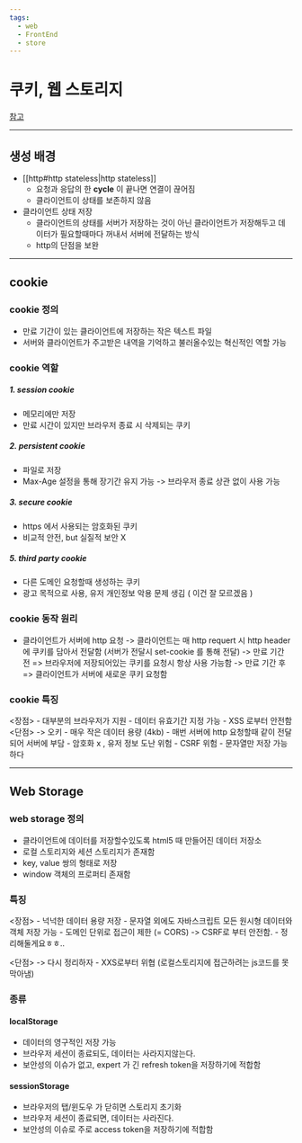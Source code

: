 ```yaml
---
tags:
  - web
  - FrontEnd
  - store
---
```

# 쿠키, 웹 스토리지

[참고](https://velog.io/@hs0217/%EC%BF%A0%ED%82%A4-%EB%A1%9C%EC%BB%AC-%EC%8A%A4%ED%86%A0%EB%A6%AC%EC%A7%80-%EC%84%B8%EC%85%98-%EC%8A%A4%ED%86%A0%EB%A6%AC%EC%A7%80)

---

## 생성 배경

- [[http#http stateless|http stateless]]
	- 요청과 응답의 한 **cycle** 이 끝나면 연결이 끊어짐
	-  클라이언트이 상태를 보존하지 않음
- 클라이언트 상태 저장
	- 클라이언트의 상태를 서버가 저장하는 것이 아닌 클라이언트가 저장해두고 데이터가 필요할때마다 꺼내서 서버에 전달하는 방식 
	- http의 단점을 보완
	  
---

## cookie 
 
### cookie 정의
 - 만료 기간이 있는 클라이언트에 저장하는 작은 텍스트 파일
 - 서버와 클라이언트가 주고받은 내역을 기억하고 불러올수있는 혁신적인 역할 가능

### cookie 역할
##### 1. session cookie
- 메모리에만 저장
- 만료 시간이 있지만 브라우저 종료 시 삭제되는 쿠키
##### 2. persistent cookie
- 파일로 저장
- Max-Age 설정을 통해 장기간 유지 가능 -> 브라우저 종료 상관 없이 사용 가능
##### 3. secure cookie
- https 에서 사용되는 암호화된 쿠키
- 비교적 안전, but 실질적 보안 X 
##### 5. third party cookie
- 다른 도메인 요청할때 생성하는 쿠키
- 광고 목적으로 사용, 유저 개인정보 악용 문제 생김 ( 이건 잘 모르겠음 )

### cookie 동작 원리
- 클라이언트가 서버에 http 요청 
-> 클라이언트는 매 http requert 시 http header에 쿠키를 담아서 전달함
	(서버가 전달시 set-cookie 를 통해 전달)
-> 만료 기간 전 =>  브라우저에 저장되어있는 쿠키를 요청시 항상 사용 가능함
-> 만료 기간 후 => 클라이언트가 서버에 새로운 쿠키 요청함

### cookie 특징
<장점>
	- 대부분의 브라우저가 지원
	- 데이터 유효기간 지정 가능
	-  XSS 로부터 안전함
<단점> -> 오키 
	- 매우 작은 데이터 용량 (4kb)
	- 매번 서버에 http 요청할때 같이 전달되어 서버에 부담
	- 암호화 x , 유저 정보 도난 위험
	- CSRF 위험 
	- 문자열만 저장 가능하다 

---

## Web Storage

### web storage 정의 
- 클라이언트에 데이터를 저장할수있도록 html5 때 만들어진 데이터 저장소
-  로컬 스토리지와 세션 스토리지가 존재함
- key, value 쌍의 형태로 저장
- window 객체의 프로퍼티 존재함 

### 특징 

<장점>
	- 넉넉한 데이터 용량 저장
	- 문자열 외에도 자바스크립트 모든 원시형 데이터와 객체 저장 가능
	- 도메인 단위로 접근이 제한 (= CORS) -> CSRF로 부터 안전함.
	- 정리해둘게요ㅎㅎ.. 

<단점> -> 다시 정리하자 
	- XXS로부터 위협 (로컬스토리지에 접근하려는 js코드를 못막아냄)

### 종류

#### localStorage
- 데이터의 영구적인 저장 가능
-  브라우저 세션이 종료되도, 데이터는 사라지지않는다.
- 보안성의 이슈가 없고, expert 가 긴 refresh token을 저장하기에 적합함

#### sessionStorage
- 브라우저의 탭/윈도우 가 닫히면 스토리지 초기화 
- 브라우저 세션이 종료되면, 데이터는 사라진다.
- 보안성의 이슈로 주로 access token을 저장하기에 적합함

